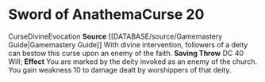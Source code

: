 ﻿---
id: '29'
level: '20'
name: Sword of Anathema
rarity: Common
saving_throw: DC 40 Will
school: Evocation
source: '[[DATABASE/source/Gamemastery Guide|Gamemastery Guide]]'
trait:
- '[[DATABASE/trait/Curse|Curse]]'
- '[[DATABASE/trait/Divine|Divine]]'
- '[[DATABASE/trait/Evocation|Evocation]]'
type: Curse

---
# Sword of Anathema<span class="item-type">Curse 20</span>

<span class="item-trait">Curse</span><span class="item-trait">Divine</span><span class="item-trait">Evocation</span>
**Source** [[DATABASE/source/Gamemastery Guide|Gamemastery Guide]]
With divine intervention, followers of a deity can bestow this curse upon an enemy of the faith.
**Saving Throw** DC 40 Will; **Effect** You are marked by the deity invoked as an enemy of the church. You gain weakness 10 to damage dealt by worshippers of that deity.